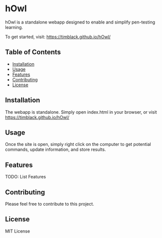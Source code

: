 # hOwl

hOwl is a standalone webapp designed to enable and simplify pen-testing learning.

To get started, visit: https://timblack.github.io/hOwl/

## Table of Contents

- [Installation](#installation)
- [Usage](#usage)
- [Features](#features)
- [Contributing](#contributing)
- [License](#license)

## Installation

The webapp is standalone. Simply open index.html in your browser, or visit https://timblack.github.io/hOwl/

## Usage 

Once the site is open, simply right click on the computer to get potential commands, update information, and store results.

## Features

TODO: List Features

## Contributing

Please feel free to contribute to this project.

## License

MIT License